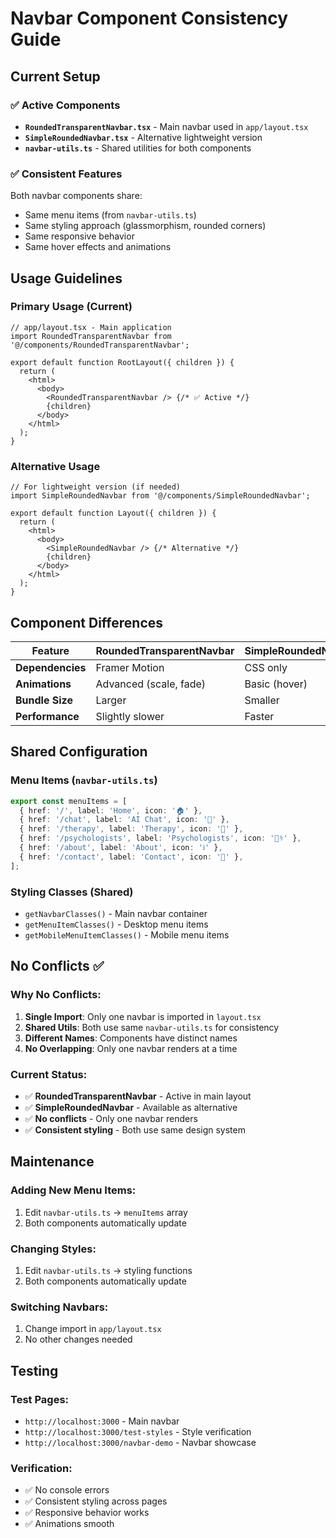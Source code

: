 # Navbar Component Consistency Guide

## Current Setup

### ✅ **Active Components**
- **`RoundedTransparentNavbar.tsx`** - Main navbar used in `app/layout.tsx`
- **`SimpleRoundedNavbar.tsx`** - Alternative lightweight version
- **`navbar-utils.ts`** - Shared utilities for both components

### ✅ **Consistent Features**
Both navbar components share:
- Same menu items (from `navbar-utils.ts`)
- Same styling approach (glassmorphism, rounded corners)
- Same responsive behavior
- Same hover effects and animations

## Usage Guidelines

### **Primary Usage (Current)**
```tsx
// app/layout.tsx - Main application
import RoundedTransparentNavbar from '@/components/RoundedTransparentNavbar';

export default function RootLayout({ children }) {
  return (
    <html>
      <body>
        <RoundedTransparentNavbar /> {/* ✅ Active */}
        {children}
      </body>
    </html>
  );
}
```

### **Alternative Usage**
```tsx
// For lightweight version (if needed)
import SimpleRoundedNavbar from '@/components/SimpleRoundedNavbar';

export default function Layout({ children }) {
  return (
    <html>
      <body>
        <SimpleRoundedNavbar /> {/* Alternative */}
        {children}
      </body>
    </html>
  );
}
```

## Component Differences

| Feature | RoundedTransparentNavbar | SimpleRoundedNavbar |
|---------|-------------------------|-------------------|
| **Dependencies** | Framer Motion | CSS only |
| **Animations** | Advanced (scale, fade) | Basic (hover) |
| **Bundle Size** | Larger | Smaller |
| **Performance** | Slightly slower | Faster |

## Shared Configuration

### **Menu Items** (`navbar-utils.ts`)
```typescript
export const menuItems = [
  { href: '/', label: 'Home', icon: '🏠' },
  { href: '/chat', label: 'AI Chat', icon: '💬' },
  { href: '/therapy', label: 'Therapy', icon: '🧠' },
  { href: '/psychologists', label: 'Psychologists', icon: '👨‍⚕️' },
  { href: '/about', label: 'About', icon: 'ℹ️' },
  { href: '/contact', label: 'Contact', icon: '📧' },
];
```

### **Styling Classes** (Shared)
- `getNavbarClasses()` - Main navbar container
- `getMenuItemClasses()` - Desktop menu items
- `getMobileMenuItemClasses()` - Mobile menu items

## No Conflicts ✅

### **Why No Conflicts:**
1. **Single Import**: Only one navbar is imported in `layout.tsx`
2. **Shared Utils**: Both use same `navbar-utils.ts` for consistency
3. **Different Names**: Components have distinct names
4. **No Overlapping**: Only one navbar renders at a time

### **Current Status:**
- ✅ **RoundedTransparentNavbar** - Active in main layout
- ✅ **SimpleRoundedNavbar** - Available as alternative
- ✅ **No conflicts** - Only one navbar renders
- ✅ **Consistent styling** - Both use same design system

## Maintenance

### **Adding New Menu Items:**
1. Edit `navbar-utils.ts` → `menuItems` array
2. Both components automatically update

### **Changing Styles:**
1. Edit `navbar-utils.ts` → styling functions
2. Both components automatically update

### **Switching Navbars:**
1. Change import in `app/layout.tsx`
2. No other changes needed

## Testing

### **Test Pages:**
- `http://localhost:3000` - Main navbar
- `http://localhost:3000/test-styles` - Style verification
- `http://localhost:3000/navbar-demo` - Navbar showcase

### **Verification:**
- ✅ No console errors
- ✅ Consistent styling across pages
- ✅ Responsive behavior works
- ✅ Animations smooth
